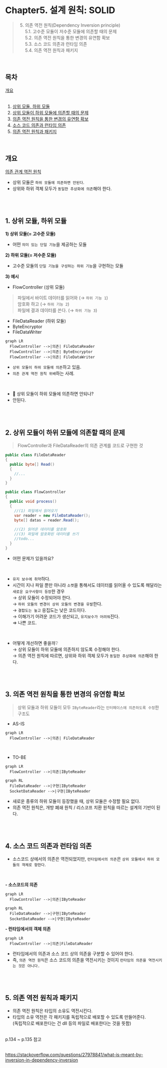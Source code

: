 # Chapter5. 설계 원칙: SOLID

> 5. 의존 역전 원칙(Dependency Inversion principle)   
5.1. 고수준 모듈이 저수준 모듈에 의존할 때의 문제   
5.2. 의존 역전 원칙을 통한 변경의 유연함 확보        
5.3. 소스 코드 의존과 런타임 의존        
5.4. 의존 역전 원칙과 패키지        

</br>

## 목차   

[개요](#개요)  
</br>
1. [상위 모듈, 하위 모듈](#1-상위-모듈-하위-모듈)  
2. [상위 모듈이 하위 모듈에 의존할 때의 문제](#2-상위-모듈이-하위-모듈에-의존할-때의-문제)  
3. [의존 역전 원칙을 통한 변경의 유연함 확보](#3-의존-역전-원칙을-통한-변경의-유연함-확보)  
4. [소스 코드 의존과 런타임 의존](#4-소스-코드-의존과-런타임-의존)  
5. [의존 역전 원칙과 패키지](#5-의존-역전-원칙과-패키지)  

</br> 

## 개요 	
[의존 관계 역전 원칙](https://ko.wikipedia.org/wiki/%EC%9D%98%EC%A1%B4%EA%B4%80%EA%B3%84_%EC%97%AD%EC%A0%84_%EC%9B%90%EC%B9%99)  

- 상위 모듈은 `하위 모듈에 의존하면 안된다`.   
- 상위와 하위 객체 모두가 `동일한 추상화에 의존`해야 한다.   

</br>
</br>

## 1. 상위 모듈, 하위 모듈 
**1) 상위 모듈(= 고수준 모듈)**   
- 어떤 `의미 있는 단일 기능`을 제공하는 모듈  

**2) 하위 모듈(= 저수준 모듈)**   
- 고수준 모듈의 `단일 기능을 구성하는 하위 기능`을 구현하는 모듈  

**3) 예시** 
- FlowController (상위 모듈) 
>파일에서 바이트 데이터를 읽어와 (→ `하위 기능 1`)  
>암호화 하고  (→ `하위 기능 2`)   
>파일에 결과 데이터를 쓴다.    (→ `하위 기능 3`)   

- FileDataReader (하위 모듈)  
- ByteEncryptor   
- FileDataWriter   

```mermaid 
graph LR
  FlowController -->|의존| FileDataReader
  FlowController -->|의존| ByteEncryptor
  FlowController -->|의존| FileDataWriter
```
- `상위 모듈이 하위 모듈에 의존`하고 있음.   
- `의존 관계 역전 원칙 위배`하는 사례.   

</br>

- 🙋 상위 모듈이 하위 모듈에 의존하면 안되나?
- 안된다.   

</br>
</br>

## 2. 상위 모듈이 하위 모듈에 의존할 때의 문제 

> FlowController과 FileDataReader의 의존 관계를 코드로 구현한 것  

```c#
public class FileDataReader
{
  public byte[] Read()
  {
    //...
  }
}

public class FlowController 
{
  public void process()
  {
    //(1) 파일에서 읽어오기
    var reader = new FileDataReader();
    byte[] datas = reader.Read();
    
    //(2) 읽어온 데이터를 암호화 
    //(3) 파일에 암호화된 데이터를 쓰기
    //todo...
  }
}
```

- 어떤 문제가 있을까요?  

</br>

- `유지 보수에 취약`하다.    
- 시간이 지나 파일 뿐만 아니라 `소켓`을 통해서도 데이터를 읽어올 수 있도록 해달라는 `새로운 요구사항이 등장`한 경우   
→ 상위 모듈이 수정되어야 한다.  
→ `하위 모듈의 변경이 상위 모듈의 변경을 유발`한다.    
→ `결합도는 높고` 응집도는 낮은 코드이다.  
→ 이해가기 어려운 코드가 생산되고, `유지보수가 어려워`진다.     
⇒ 나쁜 코드.     
  
</br>

- 어떻게 개선하면 좋을까❔  
→ 상위 모듈이 하위 모듈에 의존하지 않도록 수정해야 한다.  
→ 의존 역전 원칙에 따르면, 상위와 하위 객체 모두가 `동일한 추상화에 의존`해야 한다.   

</br>
</br>

## 3. 의존 역전 원칙을 통한 변경의 유연함 확보  
> 상위 모듈과 하위 모듈이 모두 `IByteReader`라는 `인터페이스에 의존하도록 수정`한 구조도  
- AS-IS  
```mermaid 
graph LR
  FlowController -->|의존| FileDataReader
```

</br>  

- TO-BE
```mermaid 
graph LR
  FlowController -->|의존|IByteReader  
```

```mermaid 
graph RL 
  FileDataReader -->|구현|IByteReader  
  SocketDataReader -->|구현|IByteReader  
```
- 새로운 종류의 하위 모듈이 등장했을 때, 상위 모듈은 수정할 필요 없다.  
- 의존 역전 원칙은, 개방 폐쇄 원칙 / 리스코프 치환 원칙을 따르는 설계의 기반이 된다.       

</br>
</br>

## 4. 소스 코드 의존과 런타임 의존  

- 소스코드 상에서의 의존은 역전되었지만, `런타임에서의 의존`은 `상위 모듈에서 하위 모듈의 객체로 향한다`.  

</br>

**- 소스코드의 의존**
```mermaid 
graph LR
  FlowController -->|의존|IByteReader  
```
```mermaid 
graph RL 
  FileDataReader -->|구현|IByteReader  
  SocketDataReader -->|구현|IByteReader  
```

**- 런타임에서의 객체 의존**
```mermaid 
graph LR
  FlowController -->|의존|FileDataReader  
```

- 런타임에서의 의존과 소스 코드 상의 의존을 구분할 수 있어야 한다.  
- 즉, `의존 역전 원칙`은 소스 코드의 의존을 역전시키는 것이지 `런타임의 의존을 역전시키는 것은 아니다.`  

</br>
</br>

## 5. 의존 역전 원칙과 패키지  

- 의존 역전 원칙은 타입의 소유도 역전시킨다.    
- 타입의 소유 역전은 각 패키지를 독립적으로 배포할 수 있도록 만들어준다.   
(독립적으로 배포한다는 건 dll 등의 파일로 배포한다는 것을 뜻함)  

</br>
p.134 ~ p.135 참고  




</br>
</br>

https://stackoverflow.com/questions/27978841/what-is-meant-by-inversion-in-dependency-inversion



